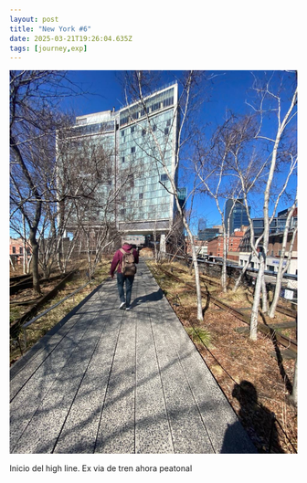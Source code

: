 ```yaml
---
layout: post
title: "New York #6"
date: 2025-03-21T19:26:04.635Z
tags: [journey,exp]
---
```


![New York #6](/assets/images/2025-03-21-image192604.png)

Inicio del high line. Ex via de tren ahora peatonal